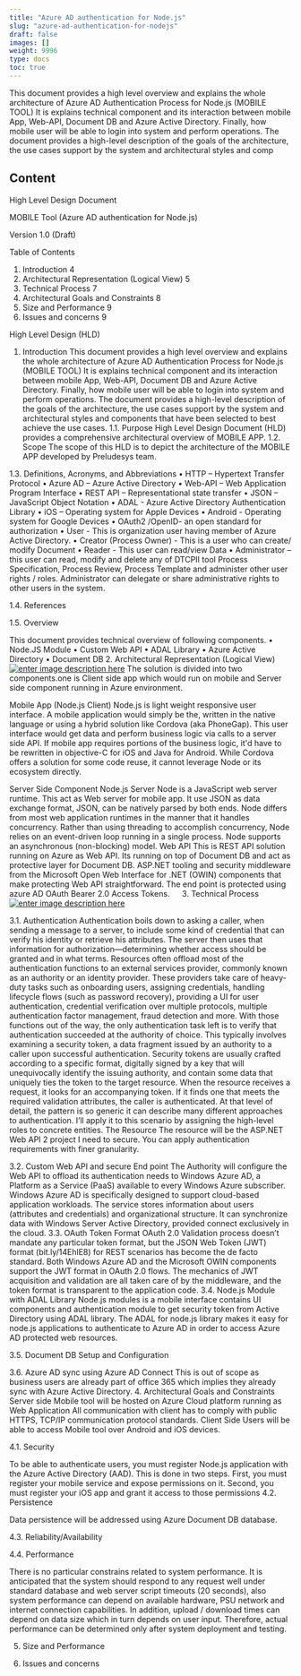 ```yaml
---
title: "Azure AD authentication for Node.js"
slug: "azure-ad-authentication-for-nodejs"
draft: false
images: []
weight: 9996
type: docs
toc: true
---
```


This document provides a high level overview and explains the whole architecture of Azure AD Authentication Process for Node.js (MOBILE TOOL) It is explains technical component and its interaction between mobile App, Web-API, Document DB and Azure Active Directory. Finally, how mobile user will be able to login into system and perform operations. 
The document provides a high-level description of the goals of the architecture, the use cases support by the system and architectural styles and comp

## Content





High Level Design Document

MOBILE Tool (Azure AD authentication for Node.js)

Version 1.0 (Draft)

 
 
Table of Contents


1.    Introduction    4
2.    Architectural Representation (Logical View)    5
3.    Technical Process    7
4.    Architectural Goals and Constraints    8
5.    Size and Performance    9
6.    Issues and concerns    9

 
High Level Design (HLD)  
1.    Introduction
This document provides a high level overview and explains the whole architecture of Azure AD Authentication Process for Node.js (MOBILE TOOL) It is explains technical component and its interaction between mobile App, Web-API, Document DB and Azure Active Directory. Finally, how mobile user will be able to login into system and perform operations. 
The document provides a high-level description of the goals of the architecture, the use cases support by the system and architectural styles and components that have been selected to best achieve the use cases. 
1.1.    Purpose
High Level Design Document (HLD) provides a comprehensive architectural overview of MOBILE APP.
1.2.    Scope
The scope of this HLD is to depict the architecture of the MOBILE APP developed by Preludesys team. 

1.3.    Definitions, Acronyms, and Abbreviations
•    HTTP – Hypertext Transfer Protocol
•    Azure AD – Azure Active Directory
•    Web-API –  Web Application Program Interface
•    REST API – Representational state transfer
•    JSON – JavaScript Object Notation
•    ADAL - Azure Active Directory Authentication Library
•    iOS – Operating system for Apple Devices
•    Android - Operating system for Google Devices
•    OAuth2 /OpenID- an open standard for authorization
•    User - This is organization user having member of Azure Active Directory. 
•    Creator (Process Owner) - This is a user who can create/ modify Document
•    Reader - This user can read/view Data
•    Administrator – this user can read, modify and delete any of DTCPII tool Process Specification, Process Review, Process Template and administer other user rights / roles. Administrator can delegate or share administrative rights to other users in the system.
 
1.4.    References

1.5.    Overview

This document provides technical overview of following components.
•    Node.JS Module
•    Custom Web API
•    ADAL Library
•    Azure Active Directory
•    Document DB
2.    Architectural Representation (Logical View)
[![enter image description here][1]][1]
The solution is divided into two components.one is Client side app which would run on mobile and Server side component running in Azure environment.
 
Mobile App (Node.js Client)
    Node.js is light weight responsive user interface. A mobile application would simply be the, written in the native language or using a hybrid solution like Cordova (aka PhoneGap). This user interface would get data and perform business logic via calls to a server side API. 
If mobile app requires portions of the business logic, it'd have to be rewritten in objective-C for iOS and Java for Android. While Cordova offers a solution for some code reuse, it cannot leverage Node or its ecosystem directly.



Server Side Component
Node.js Server 
 Node is a JavaScript web server runtime. This act as Web server for mobile app. It use JSON as data exchange format, JSON, can be natively parsed by both ends. 
Node differs from most web application runtimes in the manner that it handles concurrency. Rather than using threading to accomplish concurrency, Node relies on an event-driven loop running in a single process. Node supports an asynchronous (non-blocking) model.
Web API
This is REST API solution running on Azure as Web API. Its running on top of Document DB and act as protective layer for Document DB.
ASP.NET tooling and security middleware from the Microsoft Open Web Interface for .NET (OWIN) components that make protecting Web API straightforward. The end point is protected using azure AD OAuth Bearer 2.0 Access Tokens.
 
3.    Technical Process
[![enter image description here][2]][2]
 

3.1.    Authentication 
Authentication boils down to asking a caller, when sending a message to a server, to include some kind of credential that can verify his identity or retrieve his attributes. The server then uses that information for authorization—determining whether access should be granted and in what terms.
Resources often offload most of the authentication functions to an external services provider, commonly known as an authority or an identity provider. These providers take care of heavy-duty tasks such as onboarding users, assigning credentials, handling lifecycle flows (such as password recovery), providing a UI for user authentication, credential verification over multiple protocols, multiple authentication factor management, fraud detection and more.
With those functions out of the way, the only authentication task left is to verify that authentication succeeded at the authority of choice. This typically involves examining a security token, a data fragment issued by an authority to a caller upon successful authentication.
Security tokens are usually crafted according to a specific format, digitally signed by a key that will unequivocally identify the issuing authority, and contain some data that uniquely ties the token to the target resource. When the resource receives a request, it looks for an accompanying token. If it finds one that meets the required validation attributes, the caller is authenticated.
At that level of detail, the pattern is so generic it can describe many different approaches to authentication. I’ll apply it to this scenario by assigning the high-level roles to concrete entities.
The Resource The resource will be the ASP.NET Web API 2 project I need to secure. You can apply authentication requirements with finer granularity.

3.2.    Custom Web API and secure End point
 The Authority will configure the Web API to offload its authentication needs to Windows Azure AD, a Platform as a Service (PaaS) available to every Windows Azure subscriber. Windows Azure AD is specifically designed to support cloud-based application workloads. The service stores information about users (attributes and credentials) and organizational structure. It can synchronize data with Windows Server Active Directory, provided connect exclusively in the cloud.
3.3.    OAuth Token Format
OAuth 2.0 Validation process doesn’t mandate any particular token format, but the JSON Web Token (JWT) format (bit.ly/14EhlE8) for REST scenarios has become the de facto standard. Both Windows Azure AD and the Microsoft OWIN components support the JWT format in OAuth 2.0 flows.
The mechanics of JWT acquisition and validation are all taken care of by the middleware, and the token format is transparent to the application code.
3.4.    Node.js Module with ADAL Library
Node.js modules is a mobile interface contains UI components and authentication module to get security token from Active Directory using ADAL library. 
The ADAL for node.js library makes it easy for node.js applications to authenticate to Azure AD in order to access Azure AD protected web resources. 

3.5.    Document DB Setup and Configuration

3.6.    Azure AD sync using Azure AD Connect
This is out of scope as business users are already part of office 365 which implies they already sync with Azure Active Directory. 
4.    Architectural Goals and Constraints
Server side
Mobile tool will be hosted on Azure Cloud platform running as Web Application All communication with client has to comply with public HTTPS, TCP/IP communication protocol standards.
Client Side
Users will be able to access Mobile tool over Android and iOS devices. 

4.1.    Security

To be able to authenticate users, you must register Node.js application with the Azure Active Directory (AAD). This is done in two steps. First, you must register your mobile service and expose permissions on it. Second, you must register your iOS app and grant it access to those permissions
4.2.    Persistence 

Data persistence will be addressed using Azure Document DB database. 

4.3.    Reliability/Availability

4.4.    Performance

There is no particular constrains related to system performance.
It is anticipated that the system should respond to any request well under standard database and web server script timeouts (20 seconds), also system performance can depend on available hardware, PSU network and internet connection capabilities. In addition, upload / download times can depend on data size which in turn depends on user input. Therefore, actual performance can be determined only after system deployment and testing. 

5.    Size and Performance

6.    Issues and concerns


  [1]: https://i.stack.imgur.com/u1Lhp.png
  [2]: https://i.stack.imgur.com/1BXUM.png

